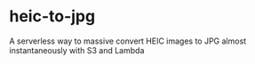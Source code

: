 # heic-to-jpg
A serverless way to massive convert HEIC images to JPG almost instantaneously with S3 and Lambda
